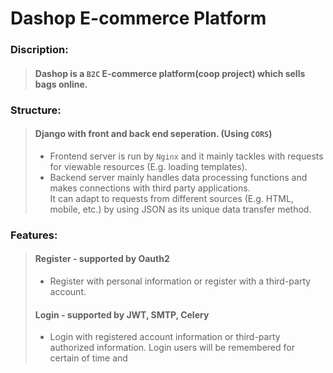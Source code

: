 # Dashop E-commerce Platform  

### Discription:   
>#### Dashop is a `B2C` E-commerce platform(coop project) which sells bags online.  

### Structure:    
>#### Django with front and back end seperation.  (Using `CORS`)
>* Frontend server is run by `Nginx` and it mainly tackles with requests for viewable resources (E.g. loading templates).  
>* Backend server mainly handles data processing functions and makes connections with third party applications.  
> It can adapt to requests from different sources (E.g. HTML, mobile, etc.) by using JSON as its unique data transfer method.


### Features:
>#### Register - supported by Oauth2
>* Register with personal information or register with a third-party account.
>#### Login - supported by JWT, SMTP, Celery
>* Login with registered account information or third-party authorized information. Login users will be remembered for certain of time and    

